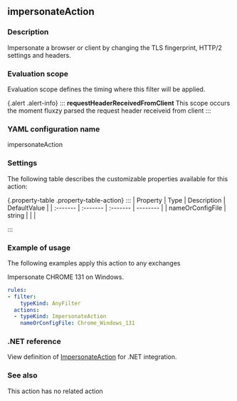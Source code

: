 ## impersonateAction

### Description

Impersonate a browser or client by changing the TLS fingerprint, HTTP/2 settings and headers.

### Evaluation scope

Evaluation scope defines the timing where this filter will be applied. 

{.alert .alert-info}
:::
**requestHeaderReceivedFromClient** This scope occurs the moment fluxzy parsed the request header receiveid from client
:::

### YAML configuration name

impersonateAction

### Settings

The following table describes the customizable properties available for this action: 

{.property-table .property-table-action}
:::
| Property | Type | Description | DefaultValue |
| :------- | :------- | :------- | -------- |
| nameOrConfigFile | string |  |  |

:::
### Example of usage

The following examples apply this action to any exchanges

Impersonate CHROME 131 on Windows.

```yaml
rules:
- filter:
    typeKind: AnyFilter
  actions:
  - typeKind: ImpersonateAction
    nameOrConfigFile: Chrome_Windows_131
```



### .NET reference

View definition of [ImpersonateAction](https://docs.fluxzy.io/api/Fluxzy.Rules.Actions.ImpersonateAction.html) for .NET integration.

### See also

This action has no related action

